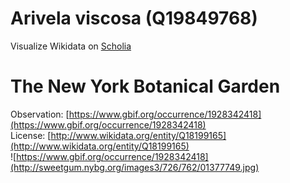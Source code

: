 
Arivela viscosa (Q19849768)
===========================
  
Visualize Wikidata on [Scholia](https://scholia.toolforge.org/taxon/Q19849768)
# The New York Botanical Garden
  
Observation: [https://www.gbif.org/occurrence/1928342418](https://www.gbif.org/occurrence/1928342418)  
License: [http://www.wikidata.org/entity/Q18199165](http://www.wikidata.org/entity/Q18199165)  
![https://www.gbif.org/occurrence/1928342418](http://sweetgum.nybg.org/images3/726/762/01377749.jpg)